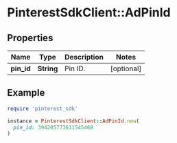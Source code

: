 # PinterestSdkClient::AdPinId

## Properties

| Name | Type | Description | Notes |
| ---- | ---- | ----------- | ----- |
| **pin_id** | **String** | Pin ID. | [optional] |

## Example

```ruby
require 'pinterest_sdk'

instance = PinterestSdkClient::AdPinId.new(
  pin_id: 394205773611545468
)
```

